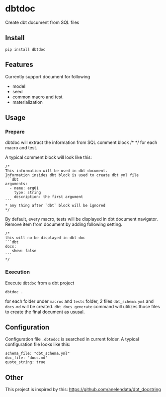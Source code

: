 # dbtdoc
Create dbt document from SQL files

## Install
```
pip install dbtdoc
```



## Features
Currently support document for following
- model
- seed
- common macro and test
- materialization

## Usage

### Prepare
dbtdoc will extract the information from SQL comment block /* */ for each macro and test.

A typical comment block will look like this:

~~~
/*
This information will be used in dbt document.
Information insides dbt block is used to create dbt yml file 
```dbt
arguments:
  - name: arg01
    type: string
    description: the first argument
```
* any thing after `dbt` block will be ignored
*/
~~~

By default, every macro, tests will be displayed in dbt document navigator. 
Remove item from document by adding following setting.

~~~
/*
this will no be displayed in dbt doc
```dbt
docs:
   show: false
```
*/
~~~

### Execution
Execute `dbtdoc` from a dbt project
```
dbtdoc .
```

for each folder under `macros` and `tests` folder, 2 files `dbt_schema.yml` and `docs.md` will be created.
`dbt docs generate` command will utilizes those files to create the final document as ususal.




## Configuration
Configuration file `.dbtodoc` is searched in current folder. A typical configuration file looks like this:
```.dbtdoc
schema_file: "dbt_schema.yml"
doc_file: "docs.md"
quote_string: true
```

## Other
This project is inspired by this: https://github.com/anelendata/dbt_docstring
